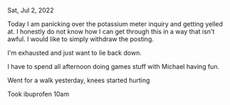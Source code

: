 Sat, Jul 2, 2022

Today I am panicking over the potassium meter inquiry and getting yelled at. I honestly do not know how I can get through this in a way that isn't awful. I would like to simply withdraw the posting. 

I'm exhausted and just want to lie back down. 

I have to spend all afternoon doing games stuff with Michael having fun. 

Went for a walk yesterday, knees started hurting

Took ibuprofen 10am